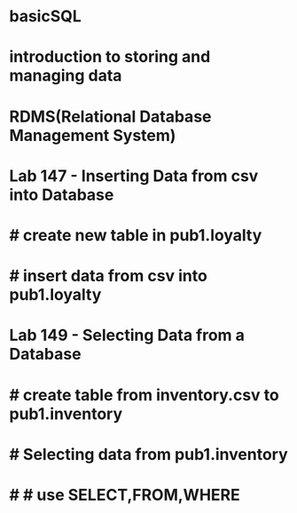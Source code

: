 # basicSQL
# introduction to storing and managing data
# RDMS(Relational Database Management System)

# Lab 147 - Inserting Data from csv into Database
# # create new table in pub1.loyalty
# # insert data from csv into pub1.loyalty
# Lab 149 - Selecting Data from a Database
# # create table from inventory.csv to pub1.inventory
# # Selecting data from pub1.inventory
# # # use SELECT,FROM,WHERE


